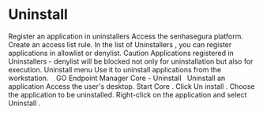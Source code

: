 # Uninstall 

Register an application in uninstallers
Access the senhasegura platform.
Create an access list rule.
In the list of 
Uninstallers
, you can register applications in allowlist or denylist.
Caution
Applications registered in 
Uninstallers - denylist
 will be blocked not only for uninstallation but also for execution.
Uninstall menu
Use it to uninstall applications from the workstation. 
 
GO Endpoint Manager Core - Uninstall 
 Uninstall an application
Access the user's desktop.
Start 
Core
.
Click 
Un
install
.
Choose the application to be uninstalled.
Right-click on the application and select 
Uninstall
.